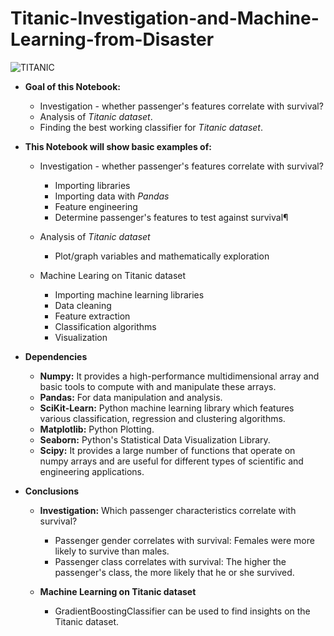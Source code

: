 # Titanic-Investigation-and-Machine-Learning-from-Disaster
![TITANIC ](https://thumbs-prod.si-cdn.com/pyUNghb1qo8BXTCLvRYKNZi3uRw=/800x600/filters:no_upscale()/https://public-media.smithsonianmag.com/filer/ae/fc/aefc1fc2-e241-4a17-b73b-9ad6518427cb/stower_titanic.jpg)

* **Goal of this Notebook:** 
  - Investigation - whether passenger's features correlate with survival?
  - Analysis of *Titanic dataset*.
  - Finding the best working classifier for *Titanic dataset*.
  
* **This Notebook will show basic examples of:**
  * Investigation - whether passenger's features correlate with survival?
    * Importing libraries
    * Importing data with *Pandas*
    * Feature engineering
    * Determine passenger's features to test against survival¶
    
  * Analysis of *Titanic dataset*
    * Plot/graph variables and mathematically exploration
    
  * Machine Learing on Titanic dataset
    * Importing machine learning libraries
    * Data cleaning
    * Feature extraction
    * Classification algorithms
    * Visualization
 
* **Dependencies**
  * **Numpy:** It provides a high-performance multidimensional array and basic tools to compute with and manipulate these arrays.
  * **Pandas:** For data manipulation and analysis.
  * **SciKit-Learn:** Python machine learning library which features various classification, regression and clustering algorithms.
  * **Matplotlib:** Python Plotting.
  * **Seaborn:** Python's Statistical Data Visualization Library.
  * **Scipy:** It provides a large number of functions that operate on numpy arrays and are useful for different types of scientific and engineering applications.
 
* **Conclusions**
  * **Investigation:** Which passenger characteristics correlate with survival?
    * Passenger gender correlates with survival: Females were more likely to survive than males.
    * Passenger class correlates with survival: The higher the passenger's class, the more likely that he or she survived.
    
  * **Machine Learning on Titanic dataset**
    * GradientBoostingClassifier can be used to find insights on the Titanic dataset.
